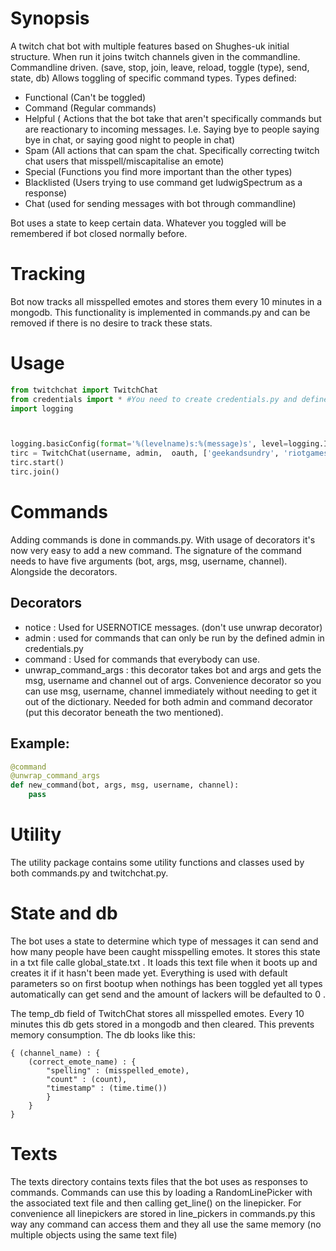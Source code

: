 # Synopsis

A twitch chat bot with multiple features based on Shughes-uk initial structure.
When run it joins twitch channels given in the commandline.
Commandline driven. (save, stop, join, leave, reload, toggle (type), send, state, db)
Allows toggling of specific command types.
Types defined:
* Functional (Can't be toggled)
* Command (Regular commands)
* Helpful ( Actions that the bot take that aren't specifically commands but are reactionary to incoming messages. I.e. Saying bye to people saying bye in chat, or saying good night to people in chat)
* Spam (All actions that can spam the chat. Specifically correcting twitch chat users that misspell/miscapitalise an emote)
* Special (Functions you find more important than the other types)
* Blacklisted (Users trying to use command get ludwigSpectrum as a response)
* Chat (used for sending messages with bot through commandline)

Bot uses a state to keep certain data. Whatever you toggled will be remembered if bot closed normally before.

# Tracking
Bot now tracks all misspelled emotes and stores them every 10 minutes in a mongodb.
This functionality is implemented in commands.py and can be removed if there is no desire to track these stats.

# Usage
```python
from twitchchat import TwitchChat
from credentials import * #You need to create credentials.py and define username, oauth and admin in it
import logging



logging.basicConfig(format='%(levelname)s:%(message)s', level=logging.INFO)
tirc = TwitchChat(username, admin,  oauth, ['geekandsundry', 'riotgames'])
tirc.start()
tirc.join()
```

# Commands
Adding commands is done in commands.py. With usage of decorators it's now very easy to add a new command. The signature of the command needs to have five arguments (bot, args, msg, username, channel).
Alongside the decorators.

## Decorators
- notice : Used for USERNOTICE messages. (don't use unwrap decorator)
- admin : used for commands that can only be run by the defined admin in credentials.py
- command : Used for commands that everybody can use. 
- unwrap_command_args : this decorator takes bot and args and gets the msg, username and channel out of args. 
Convenience decorator so you can use msg, username, channel immediately without needing to get it out of the dictionary.
Needed for both admin and command decorator (put this decorator beneath the two mentioned).

## Example:
```python
@command
@unwrap_command_args
def new_command(bot, args, msg, username, channel):
    pass
```

# Utility
The utility package contains some utility functions and classes used by both commands.py and twitchchat.py.

# State and db
The bot uses a state to determine which type of messages it can send and how many people have been caught misspelling emotes.
It stores this state in a txt file calle global_state.txt . It loads this text file when it boots up and creates it if it hasn't been made yet.
Everything is used with default parameters so on first bootup when nothings has been toggled yet all types automatically can get send and the amount of lackers will be defaulted to 0
. 

The temp_db field of TwitchChat stores all misspelled emotes. Every 10 minutes this db gets stored in a mongodb and then cleared. This prevents memory consumption.
The db looks like this:
```
{ (channel_name) : {
    (correct_emote_name) : {
        "spelling" : (misspelled_emote),
        "count" : (count),
        "timestamp" : (time.time())
        }
    }
}
```

# Texts
The texts directory contains texts files that the bot uses as responses to commands. 
Commands can use this by loading a RandomLinePicker with the associated text file 
and then calling get_line() on the linepicker. For convenience all linepickers are stored in line_pickers in commands.py
this way any command can access them and they all use the same memory (no multiple objects using the same text file)

